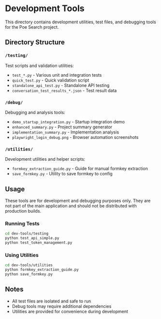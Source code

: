 # Development Tools

This directory contains development utilities, test files, and debugging tools for the Poe Search project.

## Directory Structure

### `/testing/`
Test scripts and validation utilities:
- `test_*.py` - Various unit and integration tests
- `quick_test.py` - Quick validation script
- `standalone_api_test.py` - Standalone API testing
- `conversation_test_results_*.json` - Test result data

### `/debug/`
Debugging and analysis tools:
- `demo_startup_integration.py` - Startup integration demo
- `enhanced_summary.py` - Project summary generator
- `implementation_summary.py` - Implementation analysis
- `playwright_login_debug.png` - Browser automation screenshots

### `/utilities/`
Development utilities and helper scripts:
- `formkey_extraction_guide.py` - Guide for manual formkey extraction
- `save_formkey.py` - Utility to save formkey to config

## Usage

These tools are for development and debugging purposes only. They are not part of the main application and should not be distributed with production builds.

### Running Tests
```bash
cd dev-tools/testing
python test_api_simple.py
python test_token_management.py
```

### Using Utilities
```bash
cd dev-tools/utilities
python formkey_extraction_guide.py
python save_formkey.py
```

## Notes

- All test files are isolated and safe to run
- Debug tools may require additional dependencies
- Utilities are provided for convenience during development
